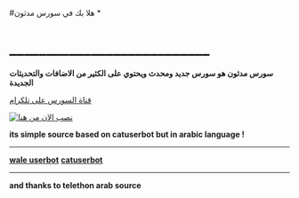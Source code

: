#هلا بك في سورس مدثون *
# ___________________________

**سورس مدثون هو سورس جديد ومحدث ويحتوي على الكثير من الاضافات والتحديثات الجديدة**

[قناة السورس على تلكرام](https://t.me/MedThon )



[![نصب الان من هنا](https://www.herokucdn.com/deploy/button.svg)](https://heroku.com/deploy?template=https://github.com/zdddu/AnyThing)


**its simple source based on catuserbot but in arabic language !**
__________________________
**[wale userbot](https://t.me/MedThon )**
**[catuserbot](https://github.com/askqaq/MedThon)**
__________________________
**and thanks to telethon arab source**
